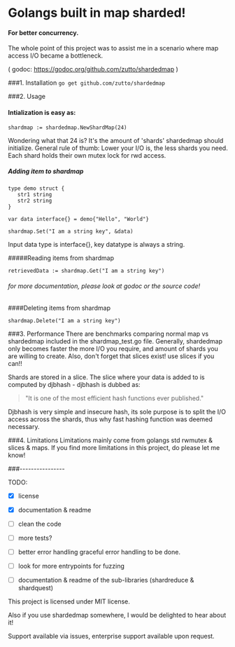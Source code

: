 # Golangs built in map sharded!
#### For better concurrency.

The whole point of this project was to assist me in a scenario where map access I/O became a bottleneck.

( godoc: https://godoc.org/github.com/zutto/shardedmap )

###1. Installation
`go get github.com/zutto/shardedmap`


###2. Usage
#### Intialization is easy as:
`shardmap := shardedmap.NewShardMap(24)`

 Wondering what that 24 is? It's the amount of 'shards' shardedmap should initialize.
General rule of thumb: Lower your I/O is, the less shards you need. Each shard holds their own mutex lock for rwd access.

##### Adding item to shardmap

```
type demo struct {
   str1 string
   str2 string
}

var data interface{} = demo{"Hello", "World"}

shardmap.Set("I am a string key", &data)
```

Input data type is interface{}, key datatype is always a string.

#####Reading items from shardmap
```
retrievedData := shardmap.Get("I am a string key")
```

###### for more documentation, please look at godoc or the source code!

####Deleting items from shardmap
```
shardmap.Delete("I am a string key")
```

###3. Performance
There are benchmarks comparing normal map vs shardedmap included in the shardmap_test.go file.
Generally, shardedmap only becomes faster the more I/O you require, and amount of shards you are willing to create. Also, don't forget that slices exist! use slices if you can!!

Shards are stored in a slice. The slice where your data is added to is computed by djbhash - djbhash is dubbed as:
>"It is one of the most efficient hash functions ever published."

Djbhash is very simple and insecure hash, its sole purpose is to split the I/O access across the shards, thus why fast hashing function was deemed necessary. 


###4. Limitations
Limitations mainly come from golangs std rwmutex & slices & maps. If you find more limitations in this project, do please let me know!





###----------------


TODO:
- [x] license
- [x] documentation & readme
- [ ] clean the code
- [ ] more tests?
- [ ] better error handling graceful error handling to be done.
- [ ] look for more entrypoints for fuzzing
- [ ] documentation & readme of the sub-libraries (shardreduce & shardquest)







This project is licensed under MIT license.

Also if you use shardedmap somewhere, I would be delighted to hear about it!

Support available via issues, enterprise support available upon request.